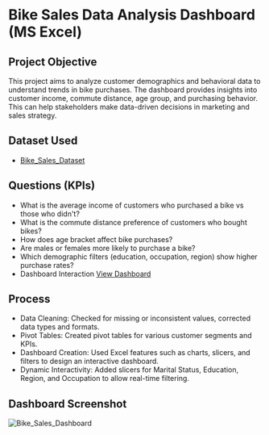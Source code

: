 # Bike Sales Data Analysis Dashboard (MS Excel)

## Project Objective
This project aims to analyze customer demographics and behavioral data to understand trends in bike purchases. The dashboard provides insights into customer income, commute distance, age group, and purchasing behavior. This can help stakeholders make data-driven decisions in marketing and sales strategy.

## Dataset Used
- <a href="https://github.com/AlexTheAnalyst/Excel-Tutorial/blob/main/Excel%20Project%20Dataset.xlsx">Bike_Sales_Dataset</a>


## Questions (KPIs)
- What is the average income of customers who purchased a bike vs those who didn't?
- What is the commute distance preference of customers who bought bikes?
- How does age bracket affect bike purchases?
- Are males or females more likely to purchase a bike?
- Which demographic filters (education, occupation, region) show higher purchase rates?
- Dashboard Interaction <a href="https://github.com/geetha165/Bike_Sales_Dashboard/blob/main/Bike_Sales_Dashboard.png">View Dashboard</a>

## Process
- Data Cleaning: Checked for missing or inconsistent values, corrected data types and formats.
- Pivot Tables: Created pivot tables for various customer segments and KPIs.
- Dashboard Creation: Used Excel features such as charts, slicers, and filters to design an interactive dashboard.
- Dynamic Interactivity: Added slicers for Marital Status, Education, Region, and Occupation to allow real-time filtering.

## Dashboard Screenshot

![Bike_Sales_Dashboard](https://github.com/user-attachments/assets/c3ac4784-76e3-47a5-9854-2b7d3235bfa4)


